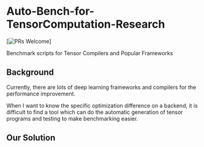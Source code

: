 # Auto-Bench-for-TensorComputation-Research
[![PRs Welcome](https://img.shields.io/badge/PRs-welcome-brightgreen.svg)]

Benchmark scripts for Tensor Compilers and Popular Frameworks

## Background

Currently, there are lots of deep learning frameworks and compilers for the performance improvement. 

When I want to know the specific optimization difference on a backend, it is difficult to find a tool which can do the 
automatic generation of tensor programs and testing to make benchmarking easier.

## Our Solution

